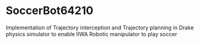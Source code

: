 # SoccerBot64210
Implementation of Trajectory interception and Trajectory planning in Drake physics simulator to enable IIWA Robotic manipulator to play soccer 